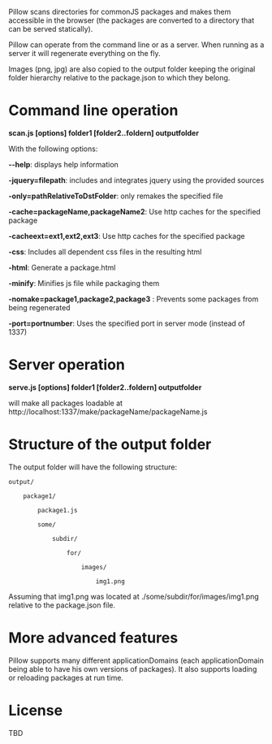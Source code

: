 Pillow scans directories for commonJS packages and makes them accessible
in the browser (the packages are converted to a directory that can
be served statically).

Pillow can operate from the command line or as a server. When running as
a server it will regenerate everything on the fly.

Images (png, jpg) are also copied to the output folder keeping the original
folder hierarchy relative to the package.json to which they belong.

Command line operation
======================

**scan.js [options] folder1 [folder2..foldern] outputfolder**

With the following options:

**--help**: displays help information

**-jquery=filepath**: includes and integrates jquery using the provided sources

**-only=pathRelativeToDstFolder**: only remakes the specified file

**-cache=packageName,packageName2**: Use http caches for the specified package

**-cacheext=ext1,ext2,ext3**: Use http caches for the specified package

**-css**: Includes all dependent css files in the resulting html

**-html**: Generate a package.html

**-minify**: Minifies js file while packaging them

**-nomake=package1,package2,package3** : Prevents some packages from being
regenerated

**-port=portnumber**: Uses the specified port in server mode (instead of 1337)


Server operation
================

**serve.js [options] folder1 [folder2..foldern] outputfolder**

will make all packages loadable at
http://localhost:1337/make/packageName/packageName.js

Structure of the output folder
==============================

The output folder will have the following structure:

    output/

        package1/

            package1.js

            some/

                subdir/

                    for/

                        images/

                            img1.png

Assuming that img1.png was located at ./some/subdir/for/images/img1.png relative
to the package.json file.

More advanced features
======================

Pillow supports many different applicationDomains (each applicationDomain
being able to have his own versions of packages). It also supports loading
or reloading packages at run time.


License
=======

TBD
